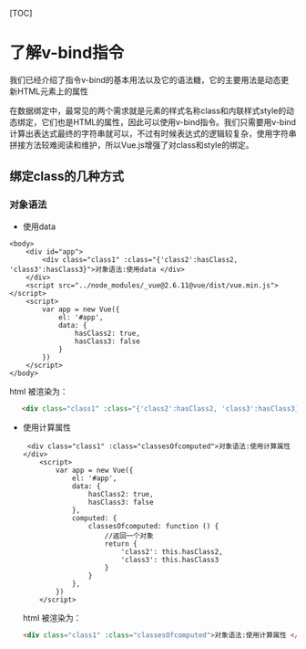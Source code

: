 [TOC]

# 了解v-bind指令

我们已经介绍了指令v-bind的基本用法以及它的语法糖，它的主要用法是动态更新HTML元素上的属性

在数据绑定中，最常见的两个需求就是元素的样式名称class和内联样式style的动态绑定，它们也是HTML的属性，因此可以使用v-bind指令。我们只需要用v-bind计算出表达式最终的字符串就可以，不过有时候表达式的逻辑较复杂，使用字符串拼接方法较难阅读和维护，所以Vue.js增强了对class和style的绑定。



## 绑定class的几种方式

### 对象语法 

- 使用data

```html+js
<body>
    <div id="app">
        <div class="class1" :class="{'class2':hasClass2, 'class3':hasClass3}">对象语法:使用data </div>
    </div>
    <script src="../node_modules/_vue@2.6.11@vue/dist/vue.min.js"></script>
    <script>
        var app = new Vue({
            el: '#app',
            data: {
                hasClass2: true,
                hasClass3: false
            }
        })
    </script>
</body>
```

html 被渲染为：

```html
   <div class="class1" :class="{'class2':hasClass2, 'class3':hasClass3}">对象语法:使用data </div>
```

   - 使用计算属性

     ```html+js
      <div class="class1" :class="classesOfcomputed">对象语法:使用计算属性 </div>
         <script>
             var app = new Vue({
                 el: '#app',
                 data: {
                     hasClass2: true,
                     hasClass3: false
                 },
                 computed: {
                     classesOfcomputed: function () {
                         //返回一个对象
                         return {
                             'class2': this.hasClass2,
                             'class3': this.hasClass3
                         }
                     }
                 },
             })
         </script>
     ```

     html 被渲染为：

     ```html
     <div class="class1" :class="classesOfcomputed">对象语法:使用计算属性 </div>
     ```

     

     